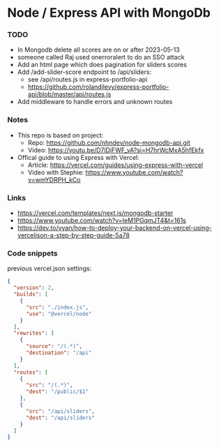# Node / Express API with MongoDb

### TODO

- In Mongodb delete all scores are on or after 2023-05-13
- someone called Raj used onerroralert to do an SSO attack
- Add an html page which does pagination for sliders scores
- Add /add-slider-score endpoint to /api/sliders:
  - see /api/routes.js in express-portfolio-api
  - https://github.com/rolandjlevy/express-portfolio-api/blob/master/api/routes.js
- Add middleware to handle errors and unknown routes

### Notes

- This repo is based on project:
  - Repo: https://github.com/nhndev/node-mongodb-api.git
  - Video: https://youtu.be/D7lDiFWF_vA?si=H7hrWcMxA5hfEkfx
- Offical guide to using Express with Vercel:
  - Article: https://vercel.com/guides/using-express-with-vercel
  - Video with Stephie: https://www.youtube.com/watch?v=wmYDRPH_kCo

### Links

- https://vercel.com/templates/next.js/mongodb-starter
- https://www.youtube.com/watch?v=IeM1PGqmJT4&t=161s
- https://dev.to/vyan/how-to-deploy-your-backend-on-vercel-using-verceljson-a-step-by-step-guide-5a78

### Code snippets

previous vercel.json settings:

```json
{
  "version": 2,
  "builds": [
    {
      "src": "./index.js",
      "use": "@vercel/node"
    }
  ],
  "rewrites": [
    {
      "source": "/(.*)",
      "destination": "/api"
    }
  ],
  "routes": [
    {
      "src": "/(.*)",
      "dest": "/public/$1"
    },
    {
      "src": "/api/sliders",
      "dest": "/api/sliders"
    }
  ]
}
```
